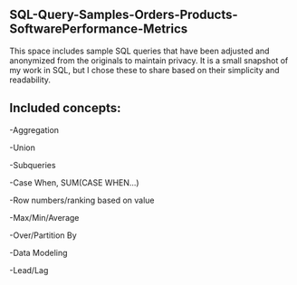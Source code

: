 ## SQL-Query-Samples-Orders-Products-SoftwarePerformance-Metrics
This space includes sample SQL queries that have been adjusted and anonymized from the originals to maintain privacy. 
It is a small snapshot of my work in SQL, but I chose these to share based on their simplicity and readability.

## Included concepts:
-Aggregation

-Union

-Subqueries

-Case When, SUM(CASE WHEN...)

-Row numbers/ranking based on value

-Max/Min/Average

-Over/Partition By

-Data Modeling

-Lead/Lag

